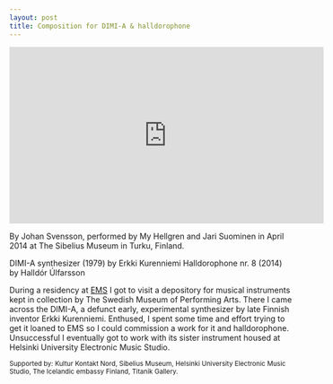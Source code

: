 ```yaml
---
layout: post
title: Composition for DIMI-A & halldorophone
---
```

<iframe width="560" height="315" src="https://www.youtube.com/embed/Ysfg3FfDFmM?rel=0&amp;showinfo=0" frameborder="0" gesture="media" allow="encrypted-media" allowfullscreen></iframe>  

By Johan Svensson, performed by My Hellgren and Jari Suominen in April 2014 at The Sibelius Museum in Turku, Finland.

DIMI-A synthesizer (1979) by Erkki Kurenniemi
Halldorophone nr. 8 (2014) by Halldór Úlfarsson

During a residency at [EMS](/2012/03/01/EMS/) I got to visit a depository for musical instruments kept in collection by The Swedish Museum of Performing Arts. There I came across the DIMI-A, a defunct early, experimental synthesizer by late Finnish inventor Erkki Kurenniemi. Enthused, I spent some time and effort trying to get it loaned to EMS so I could commission a work for it and halldorophone. Unsuccessful I eventually got to work with its sister instrument housed at Helsinki University Electronic Music Studio.

<small>Supported by: Kultur Kontakt Nord, Sibelius Museum, Helsinki University Electronic Music Studio, The Icelandic embassy Finland, Titanik Gallery.</small>

